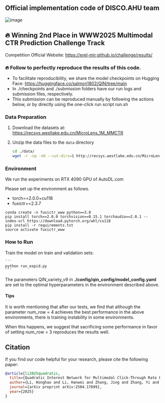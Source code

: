 ## Official implementation code of DISCO.AHU team
![image](https://github.com/user-attachments/assets/4dc4af1f-a8a7-4979-9e42-fc3dfed1a731)



## 🔥 Winning 2nd Place in WWW2025 Multimodal CTR Prediction Challenge Track
Competition Official Website: https://erel-mir.github.io/challenge/results/

### 🔥 Follow to perfectly reproduce the results of this code.

- To facilitate reproducibility, we share the model checkpoints on Hugging Face: https://huggingface.co/salmon1802/QIN/tree/main
- In ./checkpoints and ./submission folders have our run logs and submission files, respectively.
- This submission can be reproduced manually by following the actions below, or by directly using the one-click run script run.sh

### Data Preparation

1. Download the datasets at: https://recsys.westlake.edu.cn/MicroLens_1M_MMCTR

2. Unzip the data files to the `data` directory

    ```bash
   cd ./data/
   wget -r -np -nH --cut-dirs=1 http://recsys.westlake.edu.cn/MicroLens_1M_MMCTR/MicroLens_1M_x1/
    ```

### Environment

We run the experiments on RTX 4090 GPU of AutoDL.com

Please set up the environment as follows. 

+ torch==2.0.0+cu118
+ fuxictr==2.3.7

```
conda create -n fuxictr_www python==3.8
pip install torch==2.0.0 torchvision==0.15.1 torchaudio==2.0.1 --index-url https://download.pytorch.org/whl/cu118
pip install -r requirements.txt
source activate fuxictr_www
```

### How to Run

 Train the model on train and validation sets:

    ```
    python run_expid.py
    ```
The parameters QIN_variety_v9 in __./config/qin_config/model_config.yaml__ are set to the optimal hyperparameters in the environment described above.

#### Tips
It is worth mentioning that after our tests, we find that although the parameter num_row = 4 achieves the best performance in the above environments, there is training instability in some environments.

When this happens, we suggest that sacrificing some performance in favor of setting num_row = 3 reproduces the results well.

## Citation
If you find our code helpful for your research, please cite the following paper:

```bibtex
@article{li2025quadratic,
  title={Quadratic Interest Network for Multimodal Click-Through Rate Prediction},
  author={Li, Honghao and Li, Hanwei and Zhang, Jing and Zhang, Yi and Yu, Ziniu and Sang, Lei and Zhang, Yiwen},
  journal={arXiv preprint arXiv:2504.17699},
  year={2025}
}
```
